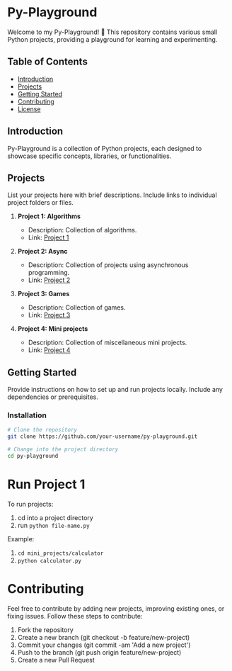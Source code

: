# Py-Playground

Welcome to my Py-Playground! 🚀 This repository contains various small Python projects, providing a playground for learning and experimenting.

## Table of Contents

- [Introduction](#introduction)
- [Projects](#projects)
- [Getting Started](#getting-started)
- [Contributing](#contributing)
- [License](#license)

## Introduction

Py-Playground is a collection of Python projects, each designed to showcase specific concepts, libraries, or functionalities. 

## Projects

List your projects here with brief descriptions. Include links to individual project folders or files.

1. **Project 1: Algorithms**
   - Description: Collection of algorithms.
   - Link: [Project 1](./algorithms/)

2. **Project 2: Async**
   - Description: Collection of projects using asynchronous programming.
   - Link: [Project 2](./async/)

3. **Project 3: Games**
   - Description: Collection of games.
   - Link: [Project 3](./games/)

4. **Project 4: Mini projects**
   - Description: Collection of miscellaneous mini projects.
   - Link: [Project 4](./mini_projects/)

## Getting Started

Provide instructions on how to set up and run projects locally. Include any dependencies or prerequisites.

### Installation

```bash
# Clone the repository
git clone https://github.com/your-username/py-playground.git

# Change into the project directory
cd py-playground
```

# Run Project 1

To run projects:
1. cd into a project directory
2. run `python file-name.py`

Example: 
1. `cd mini_projects/calculator`
2. `python calculator.py`


# Contributing

Feel free to contribute by adding new projects, improving existing ones, or fixing issues. Follow these steps to contribute:
1. Fork the repository
2. Create a new branch (git checkout -b feature/new-project)
3. Commit your changes (git commit -am 'Add a new project')
4. Push to the branch (git push origin feature/new-project)
5. Create a new Pull Request

